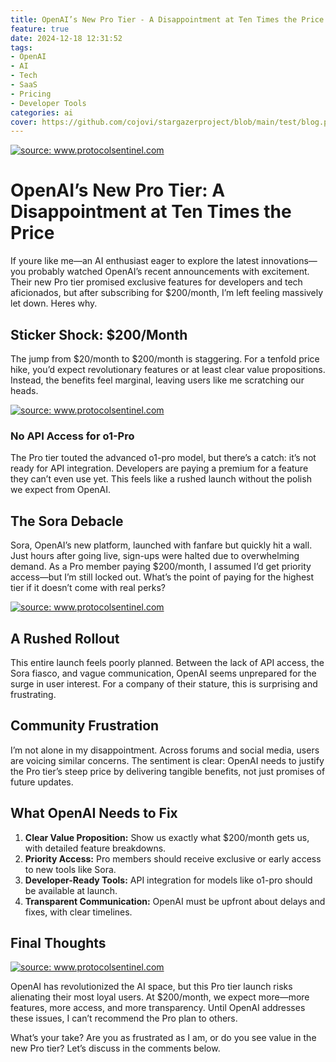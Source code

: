 ```yaml
---
title: OpenAI’s New Pro Tier - A Disappointment at Ten Times the Price 
feature: true
date: 2024-12-18 12:31:52
tags:
- OpenAI
- AI
- Tech
- SaaS
- Pricing
- Developer Tools
categories: ai
cover: https://github.com/cojovi/stargazerproject/blob/main/test/blog.png?raw=true
---
```


<a href="https://github.com/cojovi/stargazerproject/blob/main/test/blog.png?raw=true"><img src="https://github.com/cojovi/stargazerproject/blob/main/test/blog.png?raw=true" title="source: www.protocolsentinel.com" /></a>

# OpenAI’s New Pro Tier: A Disappointment at Ten Times the Price

If youre like me—an AI enthusiast eager to explore the latest innovations—you probably watched OpenAI’s recent announcements with excitement. Their new Pro tier promised exclusive features for developers and tech aficionados, but after subscribing for $200/month, I’m left feeling massively let down. Heres why.


## **Sticker Shock: $200/Month**

The jump from $20/month to $200/month is staggering. For a tenfold price hike, you’d expect revolutionary features or at least clear value propositions. Instead, the benefits feel marginal, leaving users like me scratching our heads.

<a href="https://live.staticflickr.com/65535/54197209149_3dd9da3b5a_w.jpg"><img src="https://live.staticflickr.com/65535/54197209149_3dd9da3b5a_w.jpg" title="source: www.protocolsentinel.com" /></a>

### **No API Access for o1-Pro**

The Pro tier touted the advanced o1-pro model, but there’s a catch: it’s not ready for API integration. Developers are paying a premium for a feature they can’t even use yet. This feels like a rushed launch without the polish we expect from OpenAI.

## **The Sora Debacle**

Sora, OpenAI’s new platform, launched with fanfare but quickly hit a wall. Just hours after going live, sign-ups were halted due to overwhelming demand. As a Pro member paying $200/month, I assumed I’d get priority access—but I’m still locked out. What’s the point of paying for the highest tier if it doesn’t come with real perks?

<a href="https://live.staticflickr.com/65535/54197194323_e4d2832a68_w.jpg"><img src="https://live.staticflickr.com/65535/54197194323_e4d2832a68_w.jpg" title="source: www.protocolsentinel.com" /></a>

## **A Rushed Rollout**

This entire launch feels poorly planned. Between the lack of API access, the Sora fiasco, and vague communication, OpenAI seems unprepared for the surge in user interest. For a company of their stature, this is surprising and frustrating.

## **Community Frustration**

I’m not alone in my disappointment. Across forums and social media, users are voicing similar concerns. The sentiment is clear: OpenAI needs to justify the Pro tier’s steep price by delivering tangible benefits, not just promises of future updates.

## **What OpenAI Needs to Fix**

1. **Clear Value Proposition:** Show us exactly what $200/month gets us, with detailed feature breakdowns.
2. **Priority Access:** Pro members should receive exclusive or early access to new tools like Sora.
3. **Developer-Ready Tools:** API integration for models like o1-pro should be available at launch.
4. **Transparent Communication:** OpenAI must be upfront about delays and fixes, with clear timelines.

## **Final Thoughts**

<a href="https://live.staticflickr.com/65535/54197194318_8b70ed4161_w.jpg"><img src="https://live.staticflickr.com/65535/54197194318_8b70ed4161_w.jpg" title="source: www.protocolsentinel.com" /></a>

OpenAI has revolutionized the AI space, but this Pro tier launch risks alienating their most loyal users. At $200/month, we expect more—more features, more access, and more transparency. Until OpenAI addresses these issues, I can’t recommend the Pro plan to others.

What’s your take? Are you as frustrated as I am, or do you see value in the new Pro tier? Let’s discuss in the comments below.
